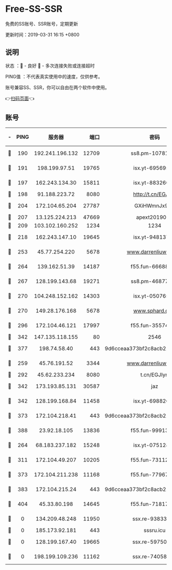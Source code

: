 # Free-SS-SSR

免费的SS账号、SSR账号，定期更新

更新时间：2019-03-31 16:15 +0800

## 说明

状态     ：🙂 - 良好 🙁 - 多次连接失败或连接超时

PING值   ：不代表真实使用中的速度，仅供参考。

账号兼容SS、SSR，你可以自由在两个软件中使用。

👉[扫码页面](https://liesauer.github.io/Free-SS-SSR/)👈

## 账号

|-|PING|服务器|端口|密码|加密方式|区域|
|:----:|:----:|:-----:|-----:|:----:|:----:|:----:|
|🙂|190|192.241.196.132|12709|ss8.pm-10781424|aes-256-cfb|US|
|🙂|191|198.199.97.51|19765|isx.yt-69569587|aes-256-cfb|US|
|🙂|197|162.243.134.30|15811|isx.yt-88326098|aes-256-cfb|US|
|🙂|198|91.188.223.72|8080|http://t.cn/EGJIyrl|rc4-md5|RU|
|🙂|204|172.104.65.204|27787|GXiHWmnJx94S|aes-256-cfb|JP|
|🙂|207|13.125.224.213|47669|apext2019001|chacha20|KR|
|🙂|209|103.102.160.252|1234|1234|rc4-md5|JP|
|🙂|218|162.243.147.10|19645|isx.yt-94813744|aes-256-cfb|US|
|🙂|253|45.77.254.220|5678|www.darrenliuwei.com|aes-256-cfb|SG|
|🙂|264|139.162.51.39|14187|f55.fun-66688027|aes-256-cfb|SG|
|🙂|267|128.199.143.68|19271|ss8.pm-46877395|aes-256-cfb|SG|
|🙂|270|104.248.152.162|14303|isx.yt-05076511|aes-256-cfb|SG|
|🙂|270|149.28.176.168|5678|www.sphard.com|aes-256-cfb|AU|
|🙂|296|172.104.46.121|17997|f55.fun-35574744|aes-256-cfb|SG|
|🙂|342|147.135.118.155|80|2546|chacha20|US|
|🙂|377|198.74.58.40|443|9d6cceaa373bf2c8acb22e60b6a58be6|aes-256-cfb|US|
|🙂|259|45.76.191.52|3344|www.darrenliuwei.com|aes-256-cfb|JP|
|🙂|292|45.62.233.234|8080|t.cn/EGJIyrl|rc4-md5|CA|
|🙂|342|173.193.85.131|30587|jaz|aes-256-cfb|US|
|🙂|342|128.199.168.84|11458|isx.yt-69882688|aes-256-cfb|SG|
|🙂|373|172.104.218.41|443|9d6cceaa373bf2c8acb22e60b6a58be6|aes-256-cfb|US|
|🙂|388|23.92.18.105|13836|f55.fun-99913847|aes-256-cfb|US|
|🙁|264|68.183.237.182|15248|isx.yt-07512892|aes-256-cfb|SG|
|🙁|311|172.104.49.207|10205|f55.fun-73112677|aes-256-cfb|SG|
|🙁|373|172.104.211.238|11168|f55.fun-77967881|aes-256-cfb|US|
|🙁|383|172.104.215.24|443|9d6cceaa373bf2c8acb22e60b6a58be6|aes-256-cfb|US|
|🙁|404|45.33.80.198|14645|f55.fun-71817463|aes-256-cfb|US|
|🙁|0|134.209.48.248|11950|ssx.re-93833842|aes-256-cfb|US|
|🙁|0|185.173.92.181|443|sssru.icu|rc4-md5|RU|
|🙁|0|128.199.167.40|19665|ssx.re-59750584|aes-256-cfb|SG|
|🙁|0|198.199.109.236|11162|ssx.re-74058844|aes-256-cfb|US|
